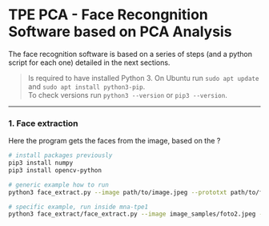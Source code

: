 # TPE PCA - Face Recongnition Software based on PCA Analysis

The face recognition software is based on a series of steps (and a python script for each one) detailed in the next sections.

> Is required to have installed Python 3. On Ubuntu run `sudo apt update` and `sudo apt install python3-pip`.  
To check versions run `python3 --version` or `pip3 --version`.

---

### 1. Face extraction
Here the program gets the faces from the image, based on the ?
```bash
# install packages previously
pip3 install numpy
pip3 install opencv-python
```

```bash
# generic example how to run
python3 face_extract.py --image path/to/image.jpeg --prototxt path/to/file.prototxt --model path/to/file.caffemodel --confidence 0.2
```

```bash
# specific example, run inside mna-tpe1
python3 face_extract/face_extract.py --image image_samples/foto2.jpeg --prototxt face_extract/deploy.prototxt --model face_extract/res10_300x300_ssd_iter_140000.caffemodel --confidence 0.2
```


